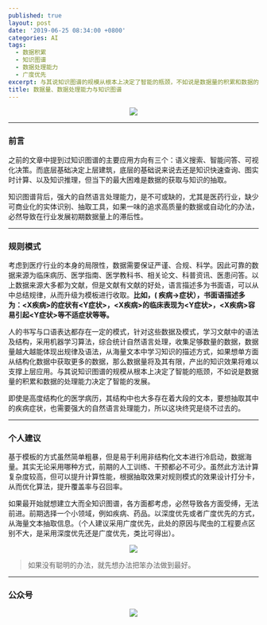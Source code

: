 ```yaml
---
published: true
layout: post
date: '2019-06-25 08:34:00 +0800'
categories: AI
tags:
  - 数据积累
  - 知识图谱
  - 数据处理能力
  - 广度优先
excerpt: 与其说知识图谱的规模从根本上决定了智能的瓶颈，不如说是数据量的积累和数据的处理能力决定了智能的发展。
title: 数据量、数据处理能力与知识图谱
---
```

<div align="center"><img src="https://www.bobinsun.cn/assets/images/logo-top.jpg"/></div>

---

### 前言 

之前的文章中提到过知识图谱的主要应用方向有三个：语义搜索、智能问答、可视化决策。而底层基础决定上层建筑，底层的基础说来说去还是知识快速查询、图实时计算、以及知识推理，但当下的最大困难是数据的获取与知识的抽取。



知识图谱背后，强大的自然语言处理能力，是不可或缺的，尤其是医药行业，缺少可商业化的实体识别、抽取工具，如果一味的追求高质量的数据或自动化的办法，必然导致在行业发展初期数据量上的滞后性。

---

### 规则模式

考虑到医疗行业的本身的局限性，数据需要保证严谨、合规、科学。因此可靠的数据来源为临床病历、医学指南、医学教科书、相关论文、科普资讯、医患问答。以上数据来源大多都为文献，但是文献有文献的好处，语言描述多为书面语，可以从中总结规律，从而升级为模板进行收取。**比如，( 疾病->症状），书面语描述多为：<X疾病>的症状有<Y症状>，<X疾病>的临床表现为<Y症状>，<X疾病>容易引起<Y症状>等不适症状等等。**



人的书写与口语表达都存在一定的模式，针对这些数据及模式，学习文献中的语法及结构，采用机器学习算法，综合统计自然语言处理，收集足够数量的数据，数据量越大越能体现出规律及语法，从海量文本中学习知识的描述方式，如果想单方面从结构化数据中获取更多的数据，那么数据量将及其有限，产出的知识效果将难以支撑上层应用。与其说知识图谱的规模从根本上决定了智能的瓶颈，不如说是数据量的积累和数据的处理能力决定了智能的发展。



即使是高度结构化的医学病历，其结构中也大多存在着大段的文本，要想抽取其中的疾病症状，也需要强大的自然语言处理能力，所以这块终究是绕不过去的。

---

### 个人建议

基于模板的方式虽然简单粗暴，但是易于利用非结构化文本进行冷启动，数据海量。其实无论采用哪种方式，前期的人工训练、干预都必不可少。虽然此方法计算复杂度较高，但可以提升计算性能，根据抽取效果对规则模式的效果设计打分卡，从而优化算法，提升覆盖率与召回率。



如果最开始就想建立大而全知识图谱，各方面都考虑，必然导致各方面受缚，无法前进。前期选择一个小领域，例如疾病、药品。以深度优先或者广度优先的方式，从海量文本抽取信息。（个人建议采用广度优先，此处的原因与爬虫的工程要点区别不大，是采用深度优先还是广度优先，类比可得出）。

<div align="center"><img src="https://www.bobinsun.cn/assets/images/medical-01.png"/></div> 


> 如果没有聪明的办法，就先想办法把笨办法做到最好。

---

### 公众号

<div align="center"><img src="https://www.bobinsun.cn/assets/images/ercode.png"/></div>